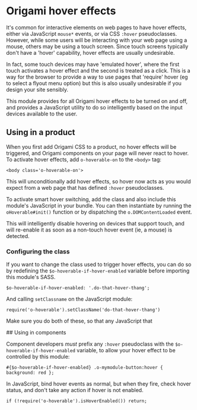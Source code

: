 # Origami hover effects

It's common for interactive elements on web pages to have hover effects, either via JavaScript `mouse*` events, or via CSS `:hover` pseudoclasses.  However, while some users will be interacting with your web page using a mouse, others may be using a touch screen.  Since touch screens typically don't have a 'hover' capability, hover effects are usually undesirable.

In fact, some touch devices may have 'emulated hover', where the first touch activates a hover effect and the second is treated as a click.  This is a way for the browser to provide a way to use pages that 'require' hover (eg to select a flyout menu option) but this is also usually undesirable if you design your site sensibly.

This module provides for all Origami hover effects to be turned on and off, and provides a JavaScript utility to do so intelligently based on the input devices available to the user.

## Using in a product

When you first add Origami CSS to a product, no hover effects will be triggered, and Origami components on your page will never react to hover.  To activate hover effects, add `o-hoverable-on` to the `<body>` tag:

    <body class='o-hoverable-on'>

This will unconditionally add hover effects, so hover now acts as you would expect from a web page that has defined `:hover` pseudoclasses.

To activate smart hover switching, add the class and also include this module's JavaScript in your bundle. You can then instantiate by running the `oHoverable#init()` function or by dispatching the `o.DOMContentLoaded` event.

This will intelligently disable hovering on devices that support touch, and will re-enable it as soon as a non-touch hover event (ie, a mouse) is detected.

### Configuring the class

If you want to change the class used to trigger hover effects, you can do so by redefining the `$o-hoverable-if-hover-enabled` variable before importing this module's SASS.

    $o-hoverable-if-hover-enabled: '.do-that-hover-thang';

And calling `setClassname` on the JavaScript module:

	require('o-hoverable').setClassName('do-that-hover-thang')

Make sure you do both of these, so that any JavaScript that

## Using in components

Component developers *must* prefix any `:hover` pseudoclass with the `$o-hoverable-if-hover-enabled` variable, to allow your hover effect to be controlled by this module:

    #{$o-hoverable-if-hover-enabled} .o-mymodule-button:hover { background: red };

In JavaScript, bind hover events as normal, but when they fire, check hover status, and don't take any action if hover is not enabled.

	if (!require('o-hoverable').isHoverEnabled()) return;
